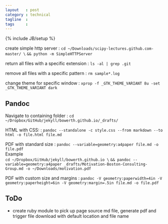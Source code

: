 ```yaml
---
layout   : post
category : technical
tagline  : 
tags     : 
---
```

{% include JB/setup %}

create simple http server
:   `cd ~/Downloads/scipy-lectures.github.com-master/ \`
	`&& python -m SimpleHTTPServer`

return all files with a specific extension
:   `ls -al | grep .git`

remove all files with a specific pattern
:   `rm sample*.log`

change theme for specific window
:   `xprop -f _GTK_THEME_VARIANT 8u -set _GTK_THEME_VARIANT dark`

## Pandoc

Navigate to containing folder
:   `cd ~/Dropbox/GitHub/jekyll/bowerth.github.io/_drafts/`

HTML with CSS:
:   `pandoc --standalone -c style.css --from markdown --to html -o file.html file.md`

PDF with standard size
:   `pandoc --variable=geometry:a4paper file.md -o file.pdf`  
	Example  
	`cd ~/Dropbox/GitHub/jekyll/bowerth.github.io \`
	`&& pandoc --variable=geometry:a4paper _drafts/Motivation-Boston-Consulting-Group.md -o ~/Downloads/motivation.pdf`

PDF with custom size and margins
:   `pandoc -V geometry:paperwidth=4in -V geometry:paperheight=6in -V geometry:margin=.5in file.md -o file.pdf`

## ToDo

- create ruby module to pick up page source md file, generate pdf and trigger file download with default location and file name
